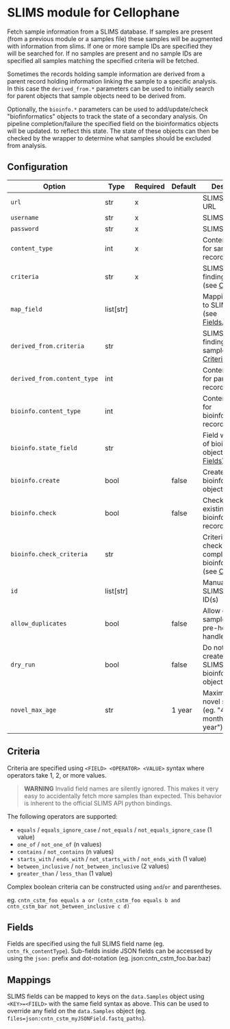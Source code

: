 # SLIMS module for Cellophane

Fetch sample information from a SLIMS database. If samples are present (from a previous module or a samples file) these samples will be augmented with information from slims. If one or more sample IDs are specified they will be searched for. If no samples are present and no sample IDs are specified all samples matching the specified criteria will be fetched.

Sometimes the records holding sample information are derived from a parent record holding information linking the sample to a specific analysis. In this case the `derived_from.*` parameters can be used to initially search for parent objects that sample objects need to be derived from.

Optionally, the `bioinfo.*` parameters can be used to add/update/check "biofinformatics" objects to track the state of a secondary analysis. On pipeline completion/failure the specified field on the bioinformatics objects will be updated. to reflect this state. The state of these objects can then be checked by the wrapper to determine what samples should be excluded from analysis.

## Configuration

Option                      | Type      | Required | Default | Description
----------------------------|-----------|----------|---------|-------------
`url`                       | str       | x        |         | SLIMS Server URL
`username`                  | str       | x        |         | SLIMS username
`password`                  | str       | x        |         | SLIMS password
`content_type`              | int       | x        |         | Content type PK for sample records
`criteria`                  | str       | x        |         | SLIMS criteria for finding records (see [Criteria](#Criteria))
`map_field`                 | list[str] |          |         | Mapping of keys to SLIMS field(s) (see [Fields](#Fields)/[Mappings](#Mappings))
`derived_from.criteria`     | str       |          |         | SLIMS criteria for finding parent samples (see [Criteria](#Criteria))
`derived_from.content_type` | int       |          |         | Content type PK for parent records
`bioinfo.content_type`      | int       |          |         | Content type PK for bioinformatics records
`bioinfo.state_field`       | str       |          |         | Field with state of bioinformatics objects (see [Fields](#Fields))
`bioinfo.create`            | bool      |          | false   | Create bioinformatics objects
`bioinfo.check`             | bool      |          | false   | Check state of existing bioinformatics records
`bioinfo.check_criteria`    | str       |          |         | Criteria for checking completed bioinformatics (see [Criteria](#Criteria))
`id`                        | list[str] |          |         | Manually select SLIMS Sample ID(s)
`allow_duplicates`          | bool      |          | false   | Allow duplicate samples (eg. if a pre-hook can handle this)
`dry_run`                   | bool      |          | false   | Do not create/update SLIMS bioinformatics objects
`novel_max_age`             | str       |          | 1 year  | Maximum age of novel samples (eg. "4 days", "2 months", "1 year")

## Criteria

Criteria are specified using `<FIELD> <OPERATOR> <VALUE>` syntax where operators take 1, 2, or more values.

> **WARNING** Invalid field names are silently ignored. This makes it very easy to accidentally fetch more samples than expected. This behavior is inherent to the official SLIMS API python bindings.

The following operators are supported:

- `equals` / `equals_ignore_case` / `not_equals` / `not_equals_ignore_case` (1 value)
- `one_of` / `not_one_of` (n values)
- `contains` / `not_contains` (n values)
- `starts_with` / `ends_with` / `not_starts_with` / `not_ends_with` (1 value)
- `between_inclusive` / `not_between_inclusive` (2 values)
- `greater_than` / `less_than` (1 value)

Complex boolean criteria can be constructed using `and`/`or` and parentheses.

eg. `cntn_cstm_foo equals a or (cntn_cstm_foo equals b and cntn_cstm_bar not_between_inclusive c d)`

## Fields

Fields are specified using the full SLIMS field name (eg. `cntn_fk_contentType`). Sub-fields inside JSON fields can be accessed by using the `json:` prefix and dot-notation (eg. json:cntn_cstm_foo.bar.baz) 

## Mappings

SLIMS fields can be mapped to keys on the `data.Samples` object using `<KEY>=<FIELD>` with the same field syntax as above. This can be used to override any field on the `data.Samples` object (eg. `files=json:cntn_cstm_myJSONField.fastq_paths`).
